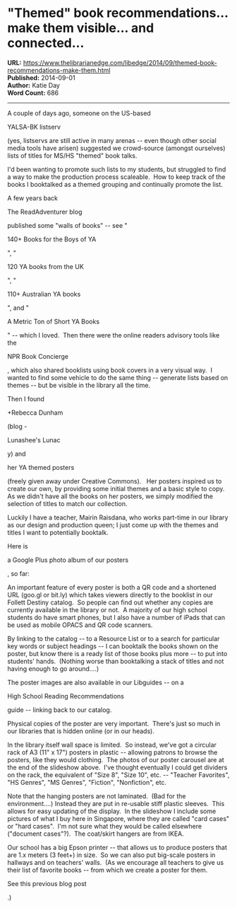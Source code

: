 # "Themed" book recommendations... make them visible... and connected...

**URL:** https://www.thelibrarianedge.com/libedge/2014/09/themed-book-recommendations-make-them.html  
**Published:** 2014-09-01  
**Author:** Katie Day  
**Word Count:** 686

---

A couple of days ago, someone on the US-based

YALSA-BK listserv

(yes, listservs are still active in many arenas -- even though other social media tools have arisen) suggested we crowd-source (amongst ourselves) lists of titles for MS/HS "themed" book talks.

I'd been wanting to promote such lists to my students, but struggled to find a way to make the production process scaleable.  How to keep track of the books I booktalked as a themed grouping and continually promote the list.

A few years back

The ReadAdventurer blog

published some "walls of books" -- see "

140+ Books for the Boys of YA

", "

120 YA books from the UK

", "

110+ Australian YA books

", and "

A Metric Ton of Short YA Books

" -- which I loved.  Then there were the online readers advisory tools like the

NPR Book Concierge

, which also shared booklists using book covers in a very visual way.  I wanted to find some vehicle to do the same thing -- generate lists based on themes -- but be visible in the library all the time.

Then I found

+Rebecca Dunham

(blog -

Lunashee's Lunac

y) and

her YA themed posters

(freely given away under Creative Commons).   Her posters inspired us to create our own, by providing some initial themes and a basic style to copy.  As we didn't have all the books on her posters, we simply modified the selection of titles to match our collection.

Luckily I have a teacher, Mairin Raisdana, who works part-time in our library as our design and production queen; I just come up with the themes and titles I want to potentially booktalk.

Here is

a Google Plus photo album of our posters

, so far:

An important feature of every poster is both a QR code and a shortened URL (goo.gl or bit.ly) which takes viewers directly to the booklist in our Follett Destiny catalog.  So people can find out whether any copies are currently available in the library or not.  A majority of our high school students do have smart phones, but I also have a number of iPads that can be used as mobile OPACS and QR code scanners.

By linking to the catalog -- to a Resource List or to a search for particular key words or subject headings -- I can booktalk the books shown on the poster, but know there is a ready list of those books plus more -- to put into students' hands.  (Nothing worse than booktalking a stack of titles and not having enough to go around....)

The poster images are also available in our Libguides -- on a

High School Reading Recommendations

guide -- linking back to our catalog.

Physical copies of the poster are very important.  There's just so much in our libraries that is hidden online (or in our heads).

In the library itself wall space is limited.  So instead, we've got a circular rack of A3 (11" x 17") posters in plastic -- allowing patrons to browse the posters, like they would clothing.  The photos of our poster carousel are at the end of the slideshow above.  I've thought eventually I could get dividers on the rack, the equivalent of "Size 8", "Size 10", etc. -- "Teacher Favorites", "HS Genres", "MS Genres", "Fiction", "Nonfiction", etc.

Note that the hanging posters are not laminated.  (Bad for the environment....) Instead they are put in re-usable stiff plastic sleeves.  This allows for easy updating of the display.  In the slideshow I include some pictures of what I buy here in Singapore, where they are called "card cases" or "hard cases".  I'm not sure what they would be called elsewhere ("document cases"?).  The coat/skirt hangers are from IKEA.

Our school has a big Epson printer -- that allows us to produce posters 
that are 1.x meters (3 feet+) in size.  So we can also put big-scale posters 
in hallways and on teachers' walls.  (As we encourage all teachers to 
give us their list of favorite books -- from which we create a poster 
for them.

See this previous blog post

.)
